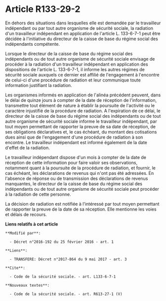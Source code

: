 # Article R133-29-2

En dehors des situations dans lesquelles elle est demandée par le travailleur indépendant ou par tout autre organisme de
sécurité sociale, la radiation d'un travailleur indépendant en application de l'article L. 133-6-7-1 peut être décidée à
l'initiative du directeur de la caisse de base du   régime social des indépendants   compétente. 

Lorsque le directeur de la caisse de base du   régime social des indépendants ou de tout autre organisme de sécurité sociale
envisage de procéder à la radiation d'un travailleur indépendant en application des dispositions de l'article L. 133-6-7-1,
il informe les autres régimes de sécurité sociale auxquels ce dernier est affilié de l'engagement à l'encontre de celui-ci
d'une procédure de radiation et leur communique toute information justifiant la radiation. 

Les organismes informés en application de l'alinéa précédent peuvent, dans le délai de quinze jours à compter de la date de
réception de l'information, transmettre tout élément de nature à établir la poursuite de l'activité ou le caractère
injustifié de la procédure de radiation. A l'expiration de ce délai, le directeur de la caisse de base du   régime social des
indépendants ou de tout autre organisme de sécurité sociale   informe le travailleur indépendant, par tout moyen permettant
de rapporter la preuve de sa date de réception, de ses obligations déclaratives et, le cas échéant, du montant des
cotisations dues ainsi que de l'engagement d'une procédure de radiation à son encontre. Le travailleur indépendant est
informé également de la date d'effet de la radiation. 

Le travailleur indépendant dispose d'un mois à compter de la date de réception de cette information pour faire valoir ses
observations, notamment quant à la poursuite de la procédure de radiation, et fournir, le cas échéant, les déclarations de
revenus qui n'ont pas été adressées. En l'absence de réponse ou de transmission des déclarations de revenus manquantes, le
directeur de la caisse de base du   régime social des indépendants ou de tout autre organisme de sécurité sociale   peut
procéder à la radiation de cette personne. 

La décision de radiation est notifiée à l'intéressé par tout moyen permettant de rapporter la preuve de la date de sa
réception. Elle mentionne les voies et délais de recours.

**Liens relatifs à cet article**

	**Modifié par**:

	  - Décret n°2016-192 du 25 février 2016 - art. 1

	**Liens**:

	  - TRANSFERE: Décret n°2017-864 du 9 mai 2017 - art. 3

	**Cite**:

	  - Code de la sécurité sociale. - art. L133-6-7-1

	**Nouveaux textes**:

	  - Code de la sécurité sociale. - art. R613-27-1 (V)
